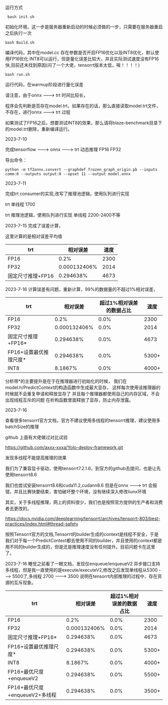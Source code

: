 运行方式

```
 bash init.sh 
```

初始化环境，这一步是服务器重新启动的时候必须做的一步，只需要在服务器重启之后执行一次 

```
bash Build.sh
```

编译代码，其中在model.cc 存在参数是否开启FP16优化以及INT8优化，默认使用FP16优化 INT8可以运行，但是量化误差比较大，并且实际测试速度没有FP16快,目前还未找到原因(问了一个大佬，tensorrt版本太低，唉！！！！)

```
bash run.sh 
```

运行代码，在warmup阶段进行量化误差 

请注意，由于onnx ---> trt 时间比较长， 

程序会先判断是否存在model.trt，如果存在的话，那么直接读取model.trt文件，不存在，进行onnx ---> trt 过程 

如果测试了FP16之后，想要测试INT8的效果，那么请将blaze-benchmark目录下的model.trt删除，重新编译运行。

2023-7-10 

完成tensorflow ---> onnx ---> trt 动态推理 FP16 FP32 

导出命令： 

```
python -m tf2onnx.convert --graphdef frozen_graph_origin.pb --inputs comm:0 --outputs output:0 --opset 11 --output model.onnx
```

 2023-7-11 

完成trt consumer的实现,改写了推理池逻辑，使用队列进行实现

 trt 单线程 1700

 trt 推理池逻辑，使用队列进行实现 单线程 2200-2400不等 

2023-7-15 完成了误差计算，

这里计算的是相对误差平均值

| trt               | 相对误差     | 速度 |
| ----------------- | ------------ | ---- |
| FP16              | 0.2%         | 2300 |
| FP32              | 0.000132406% | 2014 |
| 固定尺寸推理+FP16 | 0.294638%    | 4673 |

 2023-7-16 计算误差有问题，重新计算，99%的数据量的不超过1%相对误差，

| trt                    | 相对误差     | 超过1%相对误差的数据占比 | 速度  |
| ---------------------- | ------------ | ------------------------ | ----- |
| FP16                   | 0.2%         | 0.0%                     | 2300  |
| FP32                   | 0.000132406% | 0.0%                     | 2014  |
| 固定尺寸推理+FP16*     | 0.294638%    | 0.0%                     | 4673  |
| FP16+设置最优推理尺度* | 0.294638%    | 0.0%                     | 5300+ |
| INT8                   | 8.1867%      | 0.0%                     | 4000+ |

   分析带\*的主要提升是在于在推理器进行初始化的时候， 我们在model.h/PredictContext的构造函数中生成最大显存， 这样每次使用该推理器的时候就不会重复申请和释放显存了 并且每个推理器都使用自己的内存区域，不会出现线程互斥的问题 在析构函数里面释放了显存，防止内存泄露。 

2023-7-16 

查看很多tensorrt官方文档，官方不建议使用多线程的tensorrt推理，建议使用多 batchSize的推理 

github 上面有大佬做过对比试验 

https://github.com/axxx-xxxa/Yolo-deploy-framework.git 

发现多线程不能提高推理的效果 

我们为了兼容显卡驱动，使用tensorrt7.2.1.6，到官方的github去提问，也是让先使用tensorrt8.6 

我们也尝试安装tensorrt8.6和cuda11.2,cudann8.6 但是在onnx ---> trt 会报错，并且比赛快要结束，害怕破坏整个环境，没有继续深入修改liunx环境 

其实，关于多线程推理，网上的资料很少，我们也是按照官方提供的生产者和消费者去更改的。

 https://docs.nvidia.com/deeplearning/tensorrt/archives/tensorrt-803/best-practices/index.html#thread-safety 

按照Tensorrt官方的文档,Tensorrt的builder生成的context是线程不安全，于是我们对于每一个PredictContext都去使用不同的builder，并且使用的context都是用不同的builder生成的，但是还是推理速度没有任何提升。目前问题卡在这里了。 

2023-7-16 睡觉之前看了一眼文档，发现仅enqueue/enqueueV2 异步接口支持多线程，但是我一直使用的是execute/executeV2,修改之后发现单线程从5300 ---> 5500了,多线程 2700 ---> 3500 说明在tensorrt内部推理的过程中，存在资源的互斥现象。

| trt                            | 相对误差     | 超过1%相对误差的数据占比 | 速度  |
| ------------------------------ | ------------ | ------------------------ | ----- |
| FP16                           | 0.2%         | 0.0%                     | 2300  |
| FP32                           | 0.000132406% | 0.0%                     | 2014  |
| 固定尺寸推理+FP16*             | 0.294638%    | 0.0%                     | 4673  |
| FP16+设置最优推理尺度*         | 0.294638%    | 0.0%                     | 5300+ |
| INT8                           | 8.1867%      | 0.0%                     | 4000+ |
| FP16+最优尺度+enqueueV2        | 0.294638%    | 0.0%                     | 5500+ |
| FP16+最优尺度+enqueueV2+多线程 | 0.294638%    | 0.0%                     | 3500+ |